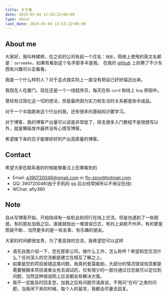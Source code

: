 ```yaml
---
title: 关于我
date: 2019-05-04 13:54:22+08:00
type: about
last_date: 2019-05-04 13:54:22+08:00
---
```


## About me

大家好，我叫林建辉，在之前的公司有起一个花名：`残影`，网络上使用的英文名都是：`zeromake`，如果有看到这个名字那多半是我，
在我的 [github](https://github.com/zeromake) 上折腾了不少东西有兴趣可以去看看。

我是一个什么样的人？对于这点我实际上一直没有把自己好好描述出来。

我现在人在厦门，现在还是一个一线程序员，每天在和 `curd` 和线上 `bug` 徘徊中。

曾经有过简化这一切的想法，但是最终因为实力和生活的关系都是些半成品。

对于一个半路跑来这个行业的我，还有很多的基础知识要学习。

对于博客，我的博客产出量可以说是非常低了，除去很多入门教程不是很想写以外，就是懒癌发作最终没有心情写博客。

希望接下来的日子能够好好的产出高质量的博客。

## Contact

希望大家在联系我的时候能够备注上在哪看到的

-   Email: [a390720046@gmail.com](a390720046@gmail.com) or [fly-zero@hotmail.com](fly-zero@hotmail.com).
-   QQ: 390720046(由于手机的 qq 后台经常掉所以不保证在线)
-   WChat: afly390

## Note

自从写博客开始，开始陆续有一些机会和同行在线上交流，但是也遇到了一些困惑，有的朋友加我之后，直接就抛出一堆错误日志，有的上来默不作声，有的更是质疑不断... 当然更多的是一些友善、有乐趣的朋友。

大家的时间都很宝贵，为了更高效的交流，我希望您可以这样

-   请先自我介绍一下，您在那家公司，做什么工作，怎么称呼？希望和您交流什么？任何深入的交流都是建立在相互了解之上。
-   如果是您的项目报错这类问题，我真的爱莫能助，大部分的情况错误信息都是需要根据本项目或者业务去调试的，仅有很少的一部分通过日志就可以定位到问题，当然这种错误网上应该都会有解决方案。
-   我不一定能及时回复您，加我之后有问题尽请直说，不用问“在吗”之类的问题，当我闲下来的时候，每个人的留言，我都会尽量去回复。
